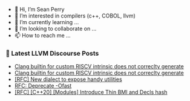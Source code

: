 - 👋 Hi, I’m Sean Perry
- 👀 I’m interested in compilers (c++, COBOL, llvm)
- 🌱 I’m currently learning ...
- 💞️ I’m looking to collaborate on ...
- 📫 How to reach me ...

<!---
s66perry/s66perry is a ✨ special ✨ repository because its `README.md` (this file) appears on your GitHub profile.
You can click the Preview link to take a look at your changes.
--->
### 📕 Latest LLVM Discourse Posts

<!-- DISCOURSE-LLVM:START -->
- [Clang builtin for custom RISCV intrinsic does not correclty generate](https://discourse.llvm.org/t/clang-builtin-for-custom-riscv-intrinsic-does-not-correclty-generate/79076#post_5)
- [Clang builtin for custom RISCV intrinsic does not correclty generate](https://discourse.llvm.org/t/clang-builtin-for-custom-riscv-intrinsic-does-not-correclty-generate/79076#post_4)
- [[RFC] New dialect to expose handy utilities](https://discourse.llvm.org/t/rfc-new-dialect-to-expose-handy-utilities/79041#post_13)
- [RFC: Deprecate -Ofast](https://discourse.llvm.org/t/rfc-deprecate-ofast/78687?page=4#post_69)
- [[RFC] [C++20] [Modules] Introduce Thin BMI and Decls hash](https://discourse.llvm.org/t/rfc-c-20-modules-introduce-thin-bmi-and-decls-hash/74755?page=3#post_55)
<!-- DISCOURSE-LLVM:END -->

